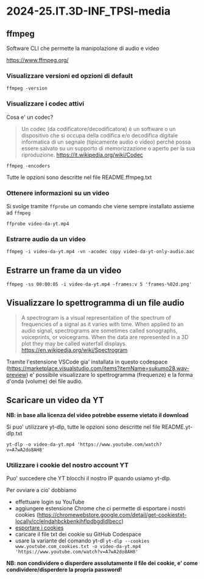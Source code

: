 # 2024-25.IT.3D-INF_TPSI-media

## ffmpeg
Software CLI che permette la manipolazione di audio e video

https://www.ffmpeg.org/

### Visualizzare versioni ed opzioni di default

`ffmpeg -version`

### Visualizzare i codec attivi

Cosa e' un codec?

> Un codec (da codificatore/decodificatore) è un software o un dispositivo che si occupa della codifica e/o decodifica digitale informatica di un segnale (tipicamente audio o video) perché possa essere salvato su un supporto di memorizzazione o aperto per la sua riproduzione.
https://it.wikipedia.org/wiki/Codec

`ffmpeg -encoders`

Tutte le opzioni sono descritte nel file README.ffmpeg.txt

### Ottenere informazioni su un video

Si svolge tramite `ffprobe` un comando che viene sempre installato assieme ad `ffmpeg`

`ffprobe video-da-yt.mp4`

### Estrarre audio da un video

`ffmpeg -i video-da-yt.mp4 -vn -acodec copy video-da-yt-only-audio.aac`

## Estrarre un frame da un video

`ffmpeg -ss 00:00:05 -i video-da-yt.mp4 -frames:v 5 'frames-%02d.png'`

## Visualizzare lo spettrogramma di un file audio

> A spectrogram is a visual representation of the spectrum of frequencies of a signal as it varies with time. When applied to an audio signal, spectrograms are sometimes called sonographs, voiceprints, or voicegrams. When the data are represented in a 3D plot they may be called waterfall displays.
https://en.wikipedia.org/wiki/Spectrogram

Tramite l'estensione VSCode gia' installata in questo codespace (https://marketplace.visualstudio.com/items?itemName=sukumo28.wav-preview) e' possibile visualizzare lo spettrogramma (frequenze) e la forma d'onda (volume) dei file audio.

## Scaricare un video da YT

__NB: in base alla licenza del video potrebbe esserne vietato il download__

Si puo' utilizzare yt-dlp, tutte le opzioni sono descritte nel file README.yt-dlp.txt

`yt-dlp -o video-da-yt.mp4 'https://www.youtube.com/watch?v=A7wA2do8AH8'`

### Utilizzare i cookie del nostro account YT

Puo' succedere che YT blocchi il nostro IP quando usiamo yt-dlp.

Per ovviare a cio' dobbiamo

- effettuare login su YouTube
- aggiungere estensione Chrome che ci permette di esportare i nostri cookies (https://chromewebstore.google.com/detail/get-cookiestxt-locally/cclelndahbckbenkjhflpdbgdldlbecc)
- [esportare i cookies](how-to-export-cookies.png)
- caricare il file txt dei cookie su GitHub Codespace
- usare la variante del comando yt-dl `yt-dlp --cookies www.youtube.com_cookies.txt -o video-da-yt.mp4 'https://www.youtube.com/watch?v=A7wA2do8AH8'`

__NB: non condividere o disperdere assolutamente il file dei cookie, e' come condividere/disperdere la propria password!__

